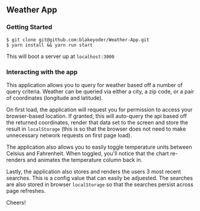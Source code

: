 ## Weather App

### Getting Started
```
$ git clone git@github.com:blakeyoder/Weather-App.git
$ yarn install && yarn run start
```

This will boot a server up at `localhost:3000`

### Interacting with the app
This application allows you to query for weather based off a number of query criteria. Weather can be queried via
either a city, a zip code, or a pair of coordinates (longitude and latitude).

On first load, the application will request you for permission to access your browser-based location. If granted, this will auto-query the api based off the returned coordinates, render that data set to the screen and store the result in `localStorage` (this is so that the browser does not need to make unnecessary network requests on first page load).

The application also allows you to easily toggle temperature units between Celsius and Fahrenheit. When toggled, you'll notice that the chart re-renders and animates the temperature column back in.

Lastly, the application also stores and renders the users 3 most recent searches. This is a config value that can easily be adjuested. The searches are also stored in browser `localStorage` so that the searches persist across page refreshes.

Cheers!
